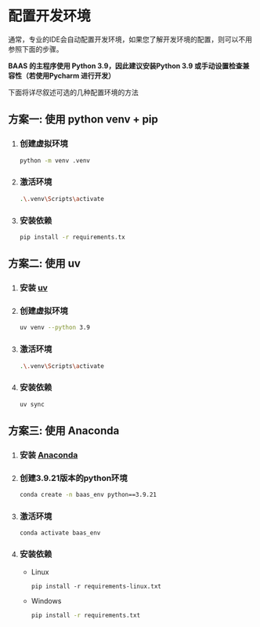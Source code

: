 # 配置开发环境

通常，专业的IDE会自动配置开发环境，如果您了解开发环境的配置，则可以不用参照下面的步骤。

**BAAS 的主程序使用 Python 3.9，因此建议安装Python 3.9 或手动设置检查兼容性（若使用Pycharm 进行开发）**

下面将详尽叙述可选的几种配置环境的方法

## 方案一: 使用 python venv + pip

1.  ### 创建虚拟环境

    ```sh
    python -m venv .venv
    ```
2.  ### 激活环境

    ```sh
    .\.venv\Scripts\activate
    ```
3.  ### 安装依赖

    ```sh
    pip install -r requirements.tx
    ```

## 方案二: 使用 uv

1. ### 安装 [uv](https://docs.astral.sh/uv/getting-started/installation/)
2.  ### 创建虚拟环境

    ```sh
    uv venv --python 3.9
    ```
3.  ### 激活环境

    ```sh
    .\.venv\Scripts\activate
    ```
4.  ### 安装依赖

    ```sh
    uv sync
    ```

## 方案三: 使用 Anaconda

1. ### 安装 [Anaconda](https://www.anaconda.com/products/distribution)
2.  ### 创建3.9.21版本的python环境

    ```sh
    conda create -n baas_env python==3.9.21
    ```
3.  ### 激活环境

    ```shell
    conda activate baas_env
    ```
4.  ### 安装依赖

    *   Linux

        ```shell
        pip install -r requirements-linux.txt
        ```
    *   Windows

        ```sh
        pip install -r requirements.txt
        ```
